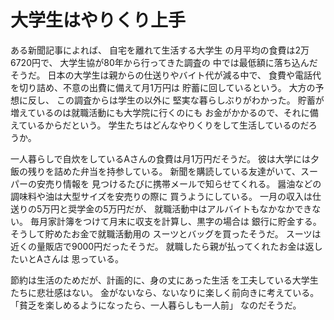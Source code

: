 # 大学生はやりくり上手

ある新聞記事によれば、
自宅を離れて生活する大学生
の月平均の食費は2万6720円で、
大学生協が80年から行ってきた調査の
中では最低額に落ち込んだそうだ。
日本の大学生は親からの仕送りやバイト代が減る中で、
食費や電話代を切り詰め、不意の出費に備えて月1万円は
貯蓄に回しているという。
大方の予想に反し、
この調査からは学生の以外に
堅実な暮らしぶりがわかった。
貯蓄が増えているのは就職活動にも大学院に行くのにも
お金がかかるので、それに備えているからだという。
学生たちはどんなやりくりをして生活しているのだろうか。

一人暮らしで自炊をしているAさんの食費は月1万円だそうだ。
彼は大学には夕飯の残りを詰めた弁当を持参している。
新聞を購読している友達がいて、スーパーの安売り情報を
見つけるたびに携帯メールで知らせてくれる。
醤油などの調味料や油は大型サイズを安売りの際に
買うようにしている。
一月の収入は仕送りの5万円と奨学金の5万円だが、
就職活動中はアルバイトもなかなかできない。
毎月家計簿をつけて月末に収支を計算し、黒字の場合は
銀行に貯金する。そうして貯めたお金で就職活動用の
スーツとバッグを買ったそうだ。
スーツは近くの量販店で9000円だったそうだ。
就職したら親が払ってくれたお金は返したいとAさんは
思っている。

節約は生活のためだが、計画的に、身の丈にあった生活
を工夫している大学生たちに悲壮感はない。
金がないなら、ないなりに楽しく前向きに考えている。
「貧乏を楽しめるようになったら、一人暮らしも一人前」
なのだそうだ。
